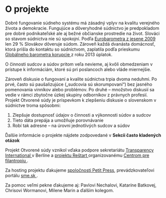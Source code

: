 # O projekte

Dobré fungovanie súdneho systému má zásadný vplyv na kvalitu verejného života a demokracie. Fungujúce a dôveryhodné súdnictvo je predpokladom pre dobré podnikateľské ale aj bežné občianske prostredie na život.
Slováci so stavom súdnictva nie sú spokojní.  Podľa <a href="http://ec.europa.eu/public_opinion/archives/ebs/ebs_374_en.pdf"> Eurobarometra z jesene 2009 </a> len 29 % Slovákov dôveruje súdom. Zároveň každá dvanásta domácnosť, ktorá prišla do kontaktu so súdnictvom, zaplatila podľa prieskumu <a href="http://www.transparency.sk/sk/kazda-piata-domacnost-zaplati-rocne-aspon-jeden-uplatok/"> Globálneho barometra korupcie </a> z roku 2013 úplatok. 

O činnosti sudcov a súdov pritom veľa nevieme, aj kvôli obmedzeniam v prístupe k informáciám, ktoré sú pri poslancoch alebo vláde miernejšie.  

Zároveň diskusie o fungovaní a kvalite súdnictva trpia dvoma neduhmi. Po prvé, často sú paušalizujúce („sudcovia sú skorumpovaní“) bez jasného pomenovania vinníkov alebo problémov. Po druhé – množstvo diskusií sa vedie v rámci zbytočne úzkej skupiny odborníkov z právnych profesií.
Projekt Otvorené súdy je príspevkom k zlepšeniu diskusie o slovenskom v súdnictve troma spôsobmi:

<ol><li> Zlepšuje dostupnosť údajov o činnosti a výkonnosti súdov a sudcov </li> 
<li> Tieto dáta prepája a umožňuje porovnávanie </li>
<li> Robí tak adresne – na úrovni jednotlivých sudcov a súdov </li></ol>

Ďalšie informácie o projekte nájdete zodpovedané v **Sekcii často kladených otázok** 

Projekt Otvorené súdy vznikol vďaka podpore sekretariátu <a href="http://www.transparency.org"> Transparency International </a> v Berlíne a <a href="http://www.restartslovensko.sk/"> projektu Reštart </a> organizovanému <a href="www.cpf.sk"> Centrom pre filantropiu </a>. 

Za hosting projektu ďakujeme <a href="http://www.petitpres.sk"> spoločnosti Petit Press</a>, prevádzkovateľovi portálu <a href="http://www.sme.sk"> sme.sk </a>.

Za pomoc veľmi pekne ďakujeme aj: Pavlovi Nechalovi, Kataríne Batkovej, Chrisovi Wormanovi, Milene Marin a ďalším kolegom.
